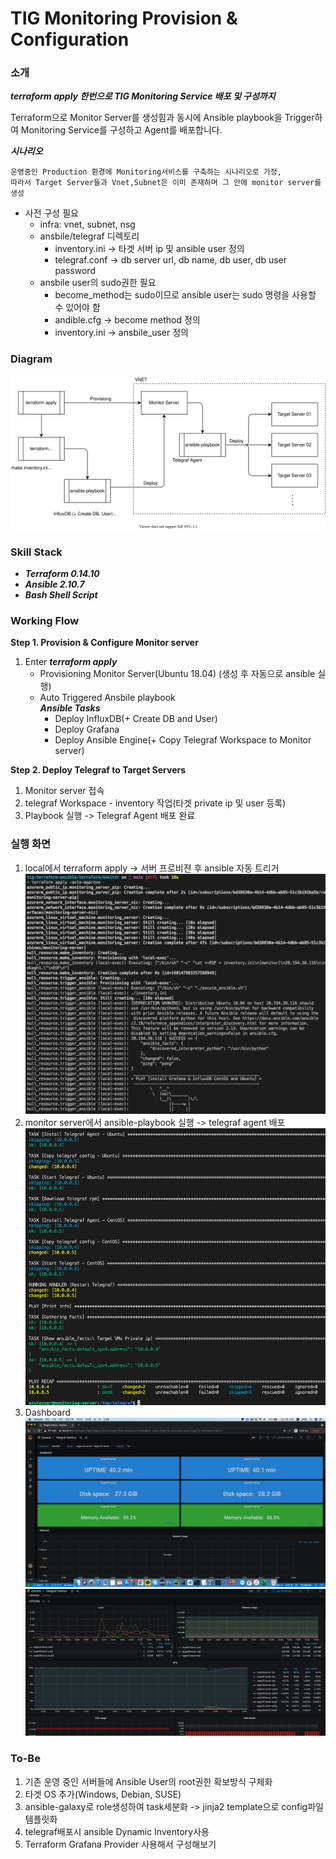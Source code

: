 # TIG Monitoring Provision & Configuration
### 소개
***terraform apply 한번으로 TIG Monitoring Service 배포 및 구성까지***
<p>Terraform으로 Monitor Server를 생성힘과 동시에 Ansible playbook을 Trigger하여 Monitoring Service를 구성하고 Agent를 배포합니다.</p>

***시나리오***
```
운영중인 Production 환경에 Monitoring서비스를 구축하는 시나리오로 가정,
따라서 Target Server들과 Vnet,Subnet은 이미 존재하며 그 안에 monitor server를 생성
```
- 사전 구성 필요
    - infra: vnet, subnet, nsg
    - ansbile/telegraf 디렉토리
        - inventory.ini -> 타겟 서버 ip 및 ansible user 정의
        - telegraf.conf -> db server url, db name, db user, db user password
    - ansbile user의 sudo권한 필요
        - become_method는 sudo이므로 ansible user는 sudo 명령을 사용할 수 있어야 함
        - andible.cfg -> become method 정의
        - inventory.ini -> ansbile_user 정의
### Diagram
![archi](./images/tig.svg)

### Skill Stack
- ***Terraform 0.14.10***
- ***Ansible 2.10.7***
- ***Bash Shell Script***
### Working Flow
**Step 1. Provision & Configure Monitor server**
1. Enter ***terraform apply***
    - Provisioning Monitor Server(Ubuntu 18.04) (생성 후 자동으로 ansible 실행)
    - Auto Triggered Ansbile playbook<br>
        ***Ansible Tasks***
        - Deploy InfluxDB(+ Create DB and User)
        - Deploy Grafana
        - Deploy Ansible Engine(+ Copy Telegraf Workspace to Monitor server)

**Step 2. Deploy Telegraf to Target Servers** 
1. Monitor server 접속
2. telegraf Workspace - inventory 작업(타겟 private ip 및 user 등록)
3. Playbook 실행 -> Telegraf Agent 배포 완료

### 실행 화면
1. local에서 terraform apply -> 서버 프로비젼 후 ansible 자동 트리거
![autotrigger](./images/AutoTriggering.png)
2. monitor server에서 ansible-playbook 실행 -> telegraf agent 배포
![deploy_telegraf](./images/deploy_telegraf.png)
3. Dashboard
![dashboard](./images/dashboard.png)
![dashboard2](./images/dashboard2.png)
### To-Be
1. 기존 운영 중인 서버들에 Ansible User의 root권한 확보방식 구체화
2. 타겟 OS 추가(Windows, Debian, SUSE)
3. ansible-galaxy로 role생성하여 task세분화 -> jinja2 template으로 config파일 템플릿화
4. telegraf배포시 ansible Dynamic Inventory사용
5. Terraform Grafana Provider 사용해서 구성해보기
